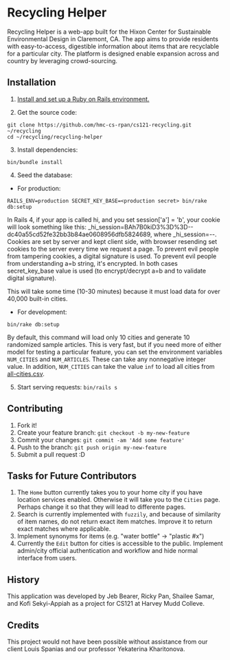 # Recycling Helper

Recycling Helper is a web-app built for the Hixon Center for Sustainable
Environmental Design in Claremont, CA. The app aims to provide residents with
easy-to-access, digestible information about items that are recyclable for a
particular city. The platform is designed enable expansion across and country
by leveraging crowd-sourcing.

## Installation

1. [Install and set up a Ruby on Rails environment.](http://installrails.com/)

2. Get the source code:
```
git clone https://github.com/hmc-cs-rpan/cs121-recycling.git ~/recycling
cd ~/recycling/recycling-helper
```

3. Install dependencies:
```
bin/bundle install
```

4. Seed the database:

* For production:
```
RAILS_ENV=production SECRET_KEY_BASE=<production secret> bin/rake db:setup
```
In Rails 4, if your app is called hi, and you set session['a'] = 'b', your
cookie will look something like this: 
_hi_session=BAh7B0kiD3%3D%3D--dc40a55cd52fe32bb3b84ae0608956dfb5824689, 
where _hi_session=<encrypted a=b>--<digital signature>.
Cookies are set by server and kept client side, with browser resending set 
cookies to the server every time we request a page. To prevent evil people 
from tampering cookies, a digital signature is used. To prevent evil people 
from understanding a=b string, it's encrypted. In both cases 
secret_key_base value is used (to encrypt/decrypt a=b and to validate 
digital signature).


This will take some time (10-30 minutes) because it must load data for over
40,000 built-in cities.

* For development:
```
bin/rake db:setup
```
By default, this command will load only 10 cities and generate 10 randomized
sample articles. This is very fast, but if you need more of either model for
testing a particular feature, you can set the environment variables
`NUM_CITIES` and `NUM_ARTICLES`. These can take any nonnegative integer value.
In addition, `NUM_CITIES` can take the value `inf` to load all cities from
[all-cities.csv](https://github.com/hmc-cs-rpan/cs121-recycling/blob/master/recycling-helper/sample-data/all-cities.csv).

5. Start serving requests: `bin/rails s`

## Contributing
1. Fork it!
2. Create your feature branch: `git checkout -b my-new-feature`
3. Commit your changes: `git commit -am 'Add some feature'`
4. Push to the branch: `git push origin my-new-feature`
5. Submit a pull request :D

## Tasks for Future Contributors
1. The `Home` button currently takes you to your home city if you have location 
services enabled. Otherwise it will take you to the `Cities` page. Perhaps 
change it so that they will lead to differente pages.
2. Search is currently implemented with `fuzzily`, and because of similarity of
item names, do not return exact item matches. Improve it to return exact matches
where applicable.
3. Implement synonyms for items (e.g. "water bottle" -> "plastic #x")
4. Currently the `Edit` button for cities is accessible to the public. Implement
admin/city official authentication and workflow and hide normal interface
from users.

## History
This application was developed by Jeb Bearer, Ricky Pan, Shailee Samar,
and Kofi Sekyi-Appiah as a project for CS121 at Harvey Mudd Colleve.

## Credits
This project would not have been possible without assistance from our
client Louis Spanias and our professor Yekaterina Kharitonova.
